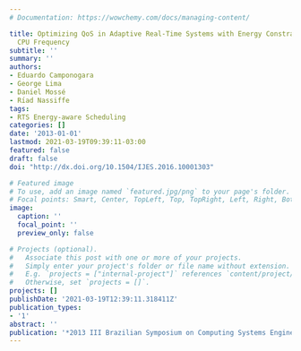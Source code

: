 ```yaml
---
# Documentation: https://wowchemy.com/docs/managing-content/

title: Optimizing QoS in Adaptive Real-Time Systems with Energy Constraint Varying
  CPU Frequency
subtitle: ''
summary: ''
authors:
- Eduardo Camponogara
- George Lima
- Daniel Mossé
- Rı́ad Nassiffe
tags:
- RTS Energy-aware Scheduling
categories: []
date: '2013-01-01'
lastmod: 2021-03-19T09:39:11-03:00
featured: false
draft: false
doi: "http://dx.doi.org/10.1504/IJES.2016.10001303"

# Featured image
# To use, add an image named `featured.jpg/png` to your page's folder.
# Focal points: Smart, Center, TopLeft, Top, TopRight, Left, Right, BottomLeft, Bottom, BottomRight.
image:
  caption: ''
  focal_point: ''
  preview_only: false

# Projects (optional).
#   Associate this post with one or more of your projects.
#   Simply enter your project's folder or file name without extension.
#   E.g. `projects = ["internal-project"]` references `content/project/deep-learning/index.md`.
#   Otherwise, set `projects = []`.
projects: []
publishDate: '2021-03-19T12:39:11.318411Z'
publication_types:
- '1'
abstract: ''
publication: '*2013 III Brazilian Symposium on Computing Systems Engineering*'
---
```


